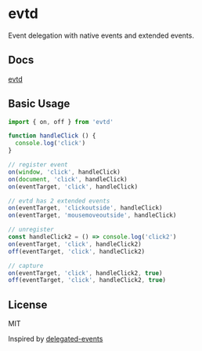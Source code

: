 # evtd
Event delegation with native events and extended events.
## Docs
[evtd](https://evtd.vercel.app/)

## Basic Usage
```ts
import { on, off } from 'evtd'

function handleClick () {
  console.log('click')
}

// register event
on(window, 'click', handleClick)
on(document, 'click', handleClick)
on(eventTarget, 'click', handleClick)

// evtd has 2 extended events
on(eventTarget, 'clickoutside', handleClick)
on(eventTarget, 'mousemoveoutside', handleClick)

// unregister
const handleClick2 = () => console.log('click2')
on(eventTarget, 'click', handleClick2)
off(eventTarget, 'click', handleClick2)

// capture
on(eventTarget, 'click', handleClick2, true)
off(eventTarget, 'click', handleClick2, true)
```

## License
MIT

Inspired by [delegated-events](https://github.com/dgraham/delegated-events)